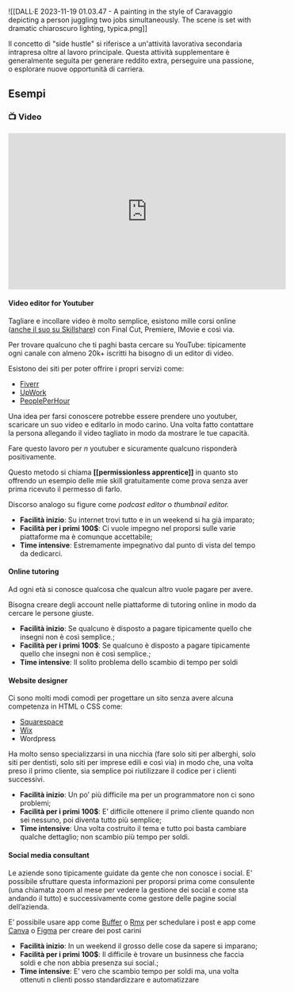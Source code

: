 ![[DALL·E 2023-11-19 01.03.47 - A painting in the style of Caravaggio depicting a person juggling two jobs simultaneously. The scene is set with dramatic chiaroscuro lighting, typica.png]]

Il concetto di "side hustle" si riferisce a un'attività lavorativa secondaria intrapresa oltre al lavoro principale.
Questa attività supplementare è generalmente seguita per generare reddito extra, perseguire una passione, o esplorare nuove opportunità di carriera.

## Esempi

### 📺 Video
<div class="iframe-container">
  <iframe width="560" height="315" src="https://www.youtube.com/embed/4V2ZwgJw62I" title="YouTube video player" frameborder="0" allow="accelerometer; autoplay; clipboard-write; encrypted-media; gyroscope; picture-in-picture" allowfullscreen></iframe>
</div>

#### Video editor for Youtuber

Tagliare e incollare video è molto semplice, esistono mille corsi online ([anche il suo su Skillshare](https://www.skillshare.com/site/join?teacherRef=3785132&via=teacher-referral&utm_campaign=teacher-referral&utm_source=ShortUrl&utm_medium=teacher-referral&t=Video-Editing-with-Final-Cut-Pro-X-From-Beginner-to-YouTuber&sku=317873419)) con Final Cut, Premiere, IMovie e così via.

Per trovare qualcuno che ti paghi basta cercare su YouTube: tipicamente ogni canale con almeno 20k+ iscritti ha bisogno di un editor di video.

Esistono dei siti per poter offrire i propri servizi come:

- [Fiverr](https://it.fiverr.com/)
- [UpWork](https://www.upwork.com/)
- [PeoplePerHour](https://www.peopleperhour.com/)

Una idea per farsi conoscere potrebbe essere prendere uno youtuber, scaricare un suo video e editarlo in modo carino. Una volta fatto contattare la persona allegando il video tagliato in modo da mostrare le tue capacità.

Fare questo lavoro per *n* youtuber e sicuramente qualcuno risponderà positivamente.

Questo metodo si chiama **[[permissionless apprentice]]** in quanto sto offrendo un esempio delle mie skill gratuitamente come prova senza aver prima ricevuto il permesso di farlo.

Discorso analogo su figure come *podcast editor* o *thumbnail editor.*

- **Facilità inizio**: Su internet trovi tutto e in un weekend si ha già imparato;
- **Facilità per i primi 100$**: Ci vuole impegno nel proporsi sulle varie piattaforme ma è comunque accettabile;
- **Time intensive**: Estremamente impegnativo dal punto di vista del tempo da dedicarci.

#### Online tutoring

Ad ogni età si conosce qualcosa che qualcun altro vuole pagare per avere.

Bisogna creare degli account nelle piattaforme di tutoring online in modo da cercare le persone giuste.

- **Facilità inizio**: Se qualcuno è disposto a pagare tipicamente quello che insegni non è così semplice.;
- **Facilità per i primi 100$**: Se qualcuno è disposto a pagare tipicamente quello che insegni non è così semplice.;
- **Time intensive**: Il solito problema dello scambio di tempo per soldi

#### Website designer

Ci sono molti modi comodi per progettare un sito senza avere alcuna competenza in HTML o CSS come:

- [Squarespace](https://it.squarespace.com/)
- [Wix](https://it.wix.com/)
- Wordpress

Ha molto senso specializzarsi in una nicchia (fare solo siti per alberghi, solo siti per dentisti, solo siti per imprese edili e così via) in modo che, una volta preso il primo cliente, sia semplice poi riutilizzare il codice per i clienti successivi.

- **Facilità inizio**: Un po’ più difficile ma per un programmatore non ci sono problemi;
- **Facilità per i primi 100$**: E’ difficile ottenere il primo cliente quando non sei nessuno, poi diventa tutto più semplice;
- **Time intensive**: Una volta costruito il tema e tutto poi basta cambiare qualche dettaglio; non scambio più tempo per soldi.

#### Social media consultant

Le aziende sono tipicamente guidate da gente che non conosce i social. E’ possibile sfruttare questa informazioni per proporsi prima come consulente (una chiamata zoom al mese per vedere la gestione dei social e come sta andando il tutto) e successivamente come gestore delle pagine social dell’azienda.

E’ possibile usare app come [Buffer](https://buffer.com/) o [Rmx](https://buffer.com/remix) per schedulare i post e app come [Canva](https://www.canva.com/it_it/) o [Figma](https://www.figma.com/) per creare dei post carini

- **Facilità inizio**: In un weekend il grosso delle cose da sapere si imparano;
- **Facilità per i primi 100$**: Il difficile è trovare un businness che faccia soldi e che non abbia presenza sui social.;
- **Time intensive**: E’ vero che scambio tempo per soldi ma, una volta ottenuti n clienti posso standardizzare e automatizzare